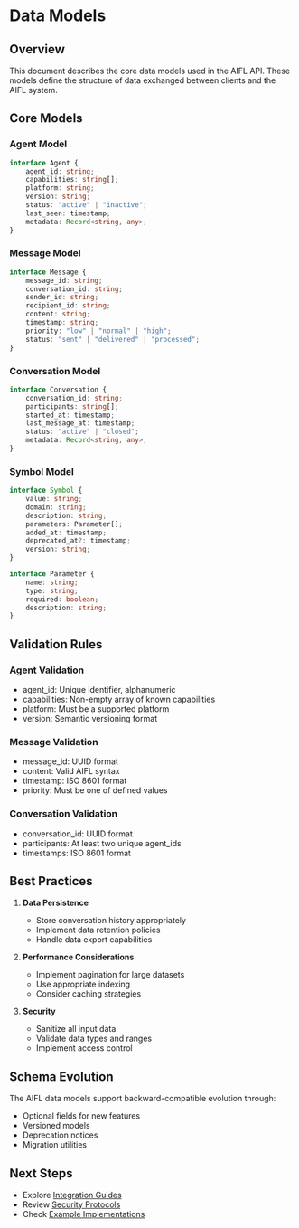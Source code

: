 # Data Models

## Overview

This document describes the core data models used in the AIFL API. These models define the structure of data exchanged between clients and the AIFL system.

## Core Models

### Agent Model
```typescript
interface Agent {
    agent_id: string;
    capabilities: string[];
    platform: string;
    version: string;
    status: "active" | "inactive";
    last_seen: timestamp;
    metadata: Record<string, any>;
}
```

### Message Model
```typescript
interface Message {
    message_id: string;
    conversation_id: string;
    sender_id: string;
    recipient_id: string;
    content: string;
    timestamp: string;
    priority: "low" | "normal" | "high";
    status: "sent" | "delivered" | "processed";
}
```

### Conversation Model
```typescript
interface Conversation {
    conversation_id: string;
    participants: string[];
    started_at: timestamp;
    last_message_at: timestamp;
    status: "active" | "closed";
    metadata: Record<string, any>;
}
```

### Symbol Model
```typescript
interface Symbol {
    value: string;
    domain: string;
    description: string;
    parameters: Parameter[];
    added_at: timestamp;
    deprecated_at?: timestamp;
    version: string;
}

interface Parameter {
    name: string;
    type: string;
    required: boolean;
    description: string;
}
```

## Validation Rules

### Agent Validation
- agent_id: Unique identifier, alphanumeric
- capabilities: Non-empty array of known capabilities
- platform: Must be a supported platform
- version: Semantic versioning format

### Message Validation
- message_id: UUID format
- content: Valid AIFL syntax
- timestamp: ISO 8601 format
- priority: Must be one of defined values

### Conversation Validation
- conversation_id: UUID format
- participants: At least two unique agent_ids
- timestamps: ISO 8601 format

## Best Practices

1. **Data Persistence**
   - Store conversation history appropriately
   - Implement data retention policies
   - Handle data export capabilities

2. **Performance Considerations**
   - Implement pagination for large datasets
   - Use appropriate indexing
   - Consider caching strategies

3. **Security**
   - Sanitize all input data
   - Validate data types and ranges
   - Implement access control

## Schema Evolution

The AIFL data models support backward-compatible evolution through:
- Optional fields for new features
- Versioned models
- Deprecation notices
- Migration utilities

## Next Steps
- Explore [Integration Guides](../Integration_Guides/Other_Frameworks.md)
- Review [Security Protocols](../Security_Compliance/Security_Protocols.md)
- Check [Example Implementations](../Use_Cases/Use_Case_1.md)